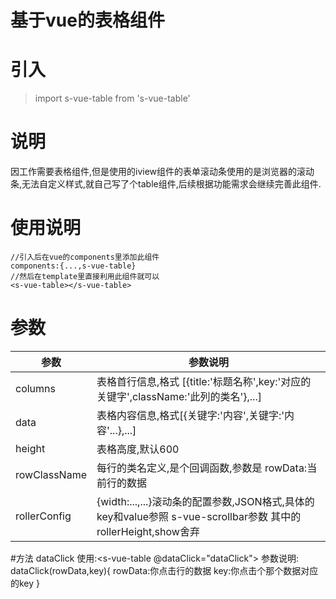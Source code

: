 # 基于vue的表格组件
# 引入
> import s-vue-table from 's-vue-table'
>

# 说明
因工作需要表格组件,但是使用的iview组件的表单滚动条使用的是浏览器的滚动条,无法自定义样式,就自己写了个table组件,后续根据功能需求会继续完善此组件.
# 使用说明
```
//引入后在vue的components里添加此组件
components:{...,s-vue-table}
//然后在template里直接利用此组件就可以
<s-vue-table></s-vue-table>
```
# 参数
参数|参数说明
--------|--------
columns|表格首行信息,格式 [{title:'标题名称',key:'对应的关键字',className:'此列的类名'},...]
data|表格内容信息,格式[{关键字:'内容',关键字:'内容'...},...]
height|表格高度,默认600
rowClassName|每行的类名定义,是个回调函数,参数是 rowData:当前行的数据
rollerConfig|{width:...,...}滚动条的配置参数,JSON格式,具体的key和value参照 s-vue-scrollbar参数 其中的rollerHeight,show舍弃

#方法
dataClick
使用:<s-vue-table @dataClick="dataClick"></s-vue-table>
参数说明:
dataClick(rowData,key){
    rowData:你点击行的数据
    key:你点击个那个数据对应的key
}